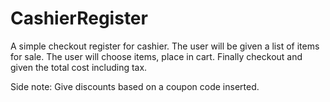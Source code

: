 # CashierRegister
A simple checkout register for cashier. The user will be given a list of items for sale. The user will choose items, place in cart. Finally checkout and given the total cost including tax. 

Side note: Give discounts based on a coupon code inserted. 
